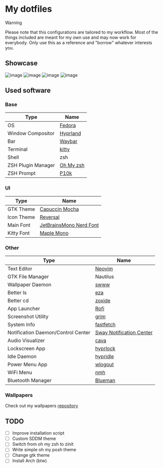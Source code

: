 # My dotfiles

> [!WARNING]
> Please note that this configurations are tailored to my workflow. Most of the things included are meant for my own use and may now work for everybody.
> Only use this as a reference and "borrow" whatever interests you.

## Showcase

![image](https://muizzyranking.github.io/images/Assets/nvim.png)
![image](https://muizzyranking.github.io/images/Assets/home.png)
![image](https://muizzyranking.github.io/images/Assets/spotify.png)
![image](https://muizzyranking.github.io/images/Assets/rofi.png)

## Used software

### Base

| Type               | Name                                                  |
| ------------------ | ----------------------------------------------------- |
| OS                 | [Fedora](https://fedoraproject.org/://archlinux.org/) |
| Window Compositor  | [Hyprland](https://hyprland.org/)                     |
| Bar                | [Waybar](https://github.com/Alexays/Waybar)           |
| Terminal           | [kitty](https://github.com/kovidgoyal/kitty)          |
| Shell              | zsh                                                   |
| ZSH Plugin Manager | [Oh My zsh](https://ohmyz.sh/)                        |
| ZSH Prompt         | [P10k](https://github.com/romkatv/powerlevel10k)      |

### UI

| Type       | Name                                                                |
| ---------- | ------------------------------------------------------------------- |
| GTK Theme  | [Capuccin Mocha](https://github.com/catppuccin/gtk)                 |
| Icon Theme | [Reversal](https://github.com/yeyushengfan258/Reversal-icon-theme)  |
| Main Font  | [JetBrainsMono Nerd Font](https://www.nerdfonts.com/font-downloads) |
| Kitty Font | [Maple Mono](https://github.com/subframe7536/maple-font)            |

### Other

| Type                               | Name                                                                             |
| ---------------------------------- | -------------------------------------------------------------------------------- |
| Text Editor                        | [Neovim](https://neovim.io/)                                                     |
| GTK File Manager                   | Nautilus                                                                         |
| Wallpaper Daemon                   | [swww](https://github.com/LGFae/swww)                                            |
| Better ls                          | [eza](https://github.com/eza-community/eza)                                      |
| Better cd                          | [zoxide](https://github.com/ajeetdsouza/zoxide)                                  |
| App Launcher                       | [Rofi](https://github.com/davatorium/rofi)                                       |
| Screenshot Utility                 | [grim](https://github.com/emersion/grim)                                         |
| System Info                        | [fastfetch](https://github.com/fastfetch-cli/fastfetch)                          |
| Notification Daemon/Control Center | [Sway Notification Center](https://github.com/ErikReider/SwayNotificationCenter) |
| Audio Visualizer                   | [cava](https://github.com/karlstav/cava)                                         |
| Lockscreen App                     | [hyprlock](https://github.com/hyprwm/hyprlock)                                   |
| Idle Daemon                        | [hypridle](https://github.com/hyprwm/hypridle)                                   |
| Power Menu App                     | [wlogout](https://github.com/ArtsyMacaw/wlogout)                                 |
| WiFi Menu                          | [nmh](https://github.com/defname/rofi-iwd-wifi-menu)                             |
| Bluetooth Manager                  | [Blueman](https://github.com/blueman-project/blueman)                            |

### Wallpapers

Check out my wallpapers [repository](https://github.com/muizzyranking/images)

## TODO

- [ ] Improve installation script
- [ ] Custom SDDM theme
- [ ] Switch from oh my zsh to zinit
- [ ] Write simple oh my posh theme
- [ ] Change gtk theme
- [ ] Install Arch (btw)
